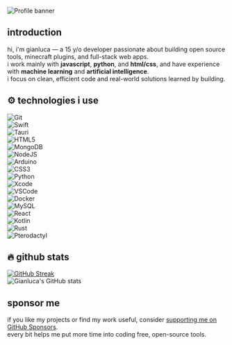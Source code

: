 ![Profile banner](https://i.imgur.com/VNP2tTx.gif)

## introduction

hi, i'm gianluca — a 15 y/o developer passionate about building open source tools, minecraft plugins, and full-stack web apps.  
i work mainly with **javascript**, **python**, and **html/css**, and have experience with **machine learning** and **artificial intelligence**.  
i focus on clean, efficient code and real-world solutions learned by building.

## ⚙️ technologies i use

![Git](https://img.shields.io/badge/git-%23F05033.svg?style=for-the-badge&logo=git&logoColor=white)  
![Swift](https://img.shields.io/badge/swift-FA7343.svg?style=for-the-badge&logo=swift&logoColor=white)  
![Tauri](https://img.shields.io/badge/tauri-%23FFC131.svg?style=for-the-badge&logo=tauri&logoColor=black)  
![HTML5](https://img.shields.io/badge/html5-%23E34F26.svg?style=for-the-badge&logo=html5&logoColor=white)  
![MongoDB](https://img.shields.io/badge/mongodb-4EA94B.svg?style=for-the-badge&logo=mongodb&logoColor=white)  
![NodeJS](https://img.shields.io/badge/node.js-6DA55F.svg?style=for-the-badge&logo=node.js&logoColor=white)  
![Arduino](https://img.shields.io/badge/arduino-00979D.svg?style=for-the-badge&logo=arduino&logoColor=white)  
![CSS3](https://img.shields.io/badge/css3-%231572B6.svg?style=for-the-badge&logo=css3&logoColor=white)  
![Python](https://img.shields.io/badge/python-3776AB.svg?style=for-the-badge&logo=python&logoColor=white)  
![Xcode](https://img.shields.io/badge/xcode-147EFB.svg?style=for-the-badge&logo=xcode&logoColor=white)  
![VSCode](https://img.shields.io/badge/VSCode-007ACC.svg?style=for-the-badge&logo=visual-studio-code&logoColor=white)  
![Docker](https://img.shields.io/badge/docker-2496ED.svg?style=for-the-badge&logo=docker&logoColor=white)  
![MySQL](https://img.shields.io/badge/mysql-%2300f.svg?style=for-the-badge&logo=mysql&logoColor=white)  
![React](https://img.shields.io/badge/react-%2320232a.svg?style=for-the-badge&logo=react&logoColor=%2361DAFB)  
![Kotlin](https://img.shields.io/badge/kotlin-7F52FF.svg?style=for-the-badge&logo=kotlin&logoColor=white)  
![Rust](https://img.shields.io/badge/rust-%23000000.svg?style=for-the-badge&logo=rust&logoColor=white)  
![Pterodactyl](https://img.shields.io/badge/pterodactyl-181717.svg?style=for-the-badge&logo=github&logoColor=white)  

## 🔥 github stats

[![GitHub Streak](https://streak-stats.demolab.com?user=Gianlu1107&theme=tokyonight)](https://streak-stats.demolab.com/?user=Gianlu1107)  
![Gianluca's GitHub stats](https://github-readme-stats.vercel.app/api?username=Gianlu1107&show_icons=true&theme=tokyonight)

## sponsor me

if you like my projects or find my work useful, consider [supporting me on GitHub Sponsors](https://github.com/sponsors/Gianlu1107).  
every bit helps me put more time into coding free, open-source tools.
